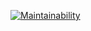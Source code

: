 [![Maintainability](https://api.codeclimate.com/v1/badges/7091062dd632916d73e4/maintainability)](https://codeclimate.com/github/AVFfromSPb/Brain-Games/maintainability)
